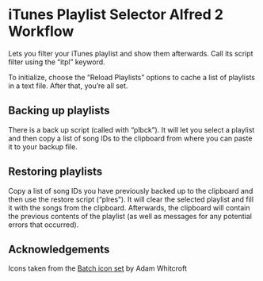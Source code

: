 # iTunes Playlist Selector Alfred 2 Workflow

Lets you filter your iTunes playlist and show them afterwards. Call its script filter using the “itpl” keyword.

To initialize, choose the “Reload Playlists” options to cache a list of playlists in a text file. After that, you’re all set.

## Backing up playlists

There is a back up script (called with “plbck”). It will let you select a playlist and then copy a list of song IDs to the clipboard from where you can paste it to your backup file.

## Restoring playlists

Copy a list of song IDs you have previously backed up to the clipboard and then use the restore script (“plres”). It will clear the selected playlist and fill it with the songs from the clipboard. Afterwards, the clipboard will contain the previous contents of the playlist (as well as messages for any potential errors that occurred).

## Acknowledgements

Icons taken from the [Batch icon set](http://adamwhitcroft.com/batch/) by Adam Whitcroft